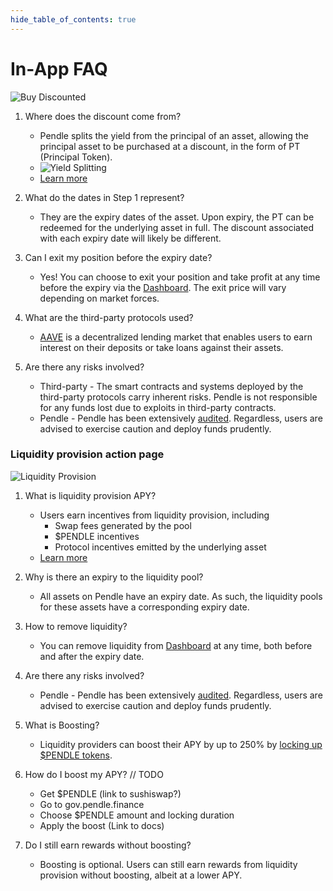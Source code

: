 ```yaml
---
hide_table_of_contents: true
---
```

# In-App FAQ

![Buy Discounted](/img/faq/buy_discounted.png "Buy Discounted")

1. Where does the discount come from?
   * Pendle splits the yield from the principal of an asset, allowing the principal asset to be purchased at a discount, in the form of PT (Principal Token).
   * ![Yield Splitting](/img/faq/yield_splitting.png "Yield Splitting")
   * [Learn more](../Introduction.md)

2. What do the dates in Step 1 represent?
   * They are the expiry dates of the asset. Upon expiry, the PT can be redeemed for the underlying asset in full. The discount associated with each expiry date will likely be different.

3. Can I exit my position before the expiry date?
   * Yes! You can choose to exit your position and take profit at any time before the expiry via the [Dashboard](https://app.pendle.finance/). The exit price will vary depending on market forces.

4. What are the third-party protocols used?
    * [AAVE](https://aave.com/) is a decentralized lending market that enables users to earn interest on their deposits or take loans against their assets.

5. Are there any risks involved?
   * Third-party - The smart contracts and systems deployed by the third-party protocols carry inherent risks. Pendle is not responsible for any funds lost due to exploits in third-party contracts.  
   * Pendle - Pendle has been extensively [audited](https://pendle.finance/audits). Regardless, users are advised to exercise caution and deploy funds prudently.

### Liquidity provision action page

![Liquidity Provision](/img/faq/liquidity_provision.png "Liquidity Provision")

1. What is liquidity provision APY?
   * Users earn incentives from liquidity provision, including
     * Swap fees generated by the pool
     * $PENDLE incentives
     * Protocol incentives emitted by the underlying asset   
   * [Learn more](../Simple/Farm.md)

2. Why is there an expiry to the liquidity pool?
    * All assets on Pendle have an expiry date. As such, the liquidity pools for these assets have a corresponding expiry date.
3. How to remove liquidity?
    * You can remove liquidity from [Dashboard](https://pendle.finance/simple/dashboard/) at any time, both before and after the expiry date.
4. Are there any risks involved?
    * Pendle - Pendle has been extensively [audited](https://pendle.finance/audits). Regardless, users are advised to exercise caution and deploy funds prudently.
5. What is Boosting?
    * Liquidity providers can boost their APY by up to 250% by [locking up $PENDLE tokens](../Governance/vePENDLE.md).  
6. How do I boost my APY? // TODO
    * Get $PENDLE (link to sushiswap?)
    * Go to gov.pendle.finance
    * Choose $PENDLE amount and locking duration
    * Apply the boost (Link to docs)
7. Do I still earn rewards without boosting?
    * Boosting is optional. Users can still earn rewards from liquidity provision without boosting, albeit at a lower APY.
